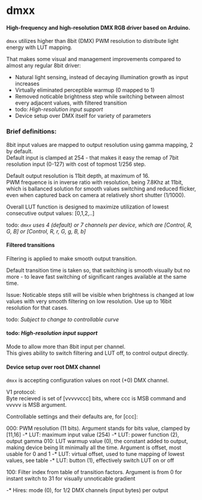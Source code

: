 # dmxx

#### High-frequency and high-resolution DMX RGB driver based on Arduino.

`dmxx` utilizes higher than 8bit (DMX) PWM resolution to distribute light energy with LUT mapping.

That makes some visual and management improvements compared to almost any regular 8bit driver:

* Natural light sensing, instead of decaying illumination growth as input increases
* Virtually eliminated perceptible warmup (0 mapped to 1)
* Removed noticable brightness step while switching between almost every adjacent values, with filtered transition
* todo: *High-resolution input support*
* Device setup over DMX itself for variety of parameters


### Brief definitions:

8bit input values are mapped to output resolution using gamma mapping, 2 by default.  
Default input is clamped at 254 - that makes it easy the remap of 7bit resolution input (0-127)
with cost of topmost 1/256 step.

Default output resolution is 11bit depth, at maximum of 16.  
PWM frequence is in inverse ratio with resolution, being 7.8Khz at 11bit,
which is ballanced solution for smooth values switching and reduced flicker,
even when captured back on camera at relatively short shutter (1/1000).



Overall LUT function is designed to maximize utilization of lowest consecutive output values: [0,1,2,..]


todo: *`dmxx` uses 4 (default) or 7 channels per device, which are [Control, R, G, B] or [Control, R, r, G, g, B, b]*



#### Filtered transitions

Filtering is applied to make smooth output transition.

Default transition time is taken so, that switching is smooth visually but no more - 
to leave fast switching of significant ranges available at the same time.

Issue: Noticable steps still will be visible when brightness is changed at low values with very smooth filtering
 on low resolution. Use up to 16bit resolution for that cases.



todo: *Subject to change to controllable curve*



#### todo: *High-resolution input support*

Mode to allow more than 8bit input per channel.  
This gives ability to switch filtering and LUT off, to control output directly.



#### Device setup over root DMX channel

`dmxx` is accepting configuration values on root (+0) DMX channel.

V1 protocol:  
Byte recieved is set of [vvvvvccc] bits, where ccc is MSB command and vvvvv is MSB argument.


Controllable settings and their defaults are, for [ccc]:

000: PWM resolution (11 bits). Argument stands for bits value, clamped by [11,16]
-* LUT: maximum input value (254)
-* LUT: power function (2), output gamma
010: LUT warmup value (0), the constant added to output,
making device being lit minimally all the time. Argument is offset, most usable for 0 and 1
-* LUT: virtual offset, used to tune mapping of lowest values, see table
-* LUT: button (1), effectively switch LUT on or off

100: Filter index from table of transition factors. Argument is from 0 for instant switch to 31 for visually unnoticable gradient

-* Hires: mode (0), for 1/2 DMX channels (input bytes) per output

